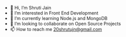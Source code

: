 - 👋 Hi, I’m Shruti Jain
- 👀 I’m interested in Front End Development
- 🌱 I’m currently learning Node.js and MongoDB
- 💞️ I’m looking to collaborate on Open Source Projects
- 📫 How to reach me 20shrutujn@gmail.com

<!---
Shrutijn20/Shrutijn20 is a ✨ special ✨ repository because its `README.md` (this file) appears on your GitHub profile.
You can click the Preview link to take a look at your changes.
--->
